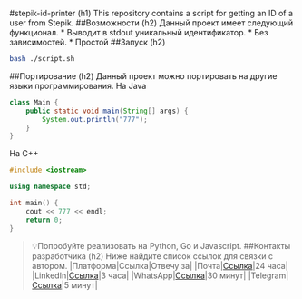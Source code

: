 #stepik-id-printer (h1)
This repository contains a script for getting an ID of a user from Stepik.
##Возможности (h2)
Данный проект имеет следующий функционал.
	* Выводит в stdout уникальный идентификатор.
	* Без зависимостей.
	* Простой
##Запуск (h2)
```bash
bash ./script.sh
```
##Портирование (h2)
Данный проект можно портировать на другие языки программирования.
На Java
```Java
class Main {
	public static void main(String[] args) {
		System.out.println("777");
	}
}
```
На C++
```C++
#include <iostream>

using namespace std;

int main() {
	cout << 777 << endl;
	return 0;
}
```
>:bulb:Попробуйте реализовать на Python, Go и Javascript.
##Контакты разработчика (h2)
Ниже найдите список ссылок для связки с автором.
|Платформа|Ссылка|Отвечу за|
|Почта|[Ссылка](https://github.com/KhussanAminzhanov/jusan-git)|24 часа|
|LinkedIn|[Ссылка](https://github.com/KhussanAminzhanov/jusan-git)|3 часа|
|WhatsApp|[Ссылка](https://github.com/KhussanAminzhanov/jusan-git)|30 минут|
|Telegram|[Ссылка](https://github.com/KhussanAminzhanov/jusan-git)|5 минут|
